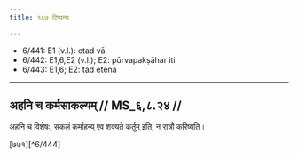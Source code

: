 ```yaml
---
title: १६७ टिप्पन्यः

---
```

- 6/441: E1 (v.l.): etad vā
- 6/442: E1,6,E2 (v.l.); E2: pūrvapakṣāhar iti
- 6/443: E1,6; E2: tad etena

____________________________________________


## अहनि च कर्मसाकल्यम् // MS_६,८.२४ //

अहनि च विशेषः, सकलं कर्माहन्य् एव शक्यते कर्तुम् इति, न रात्रौ करिष्यति।

[७७१][^6/444]
